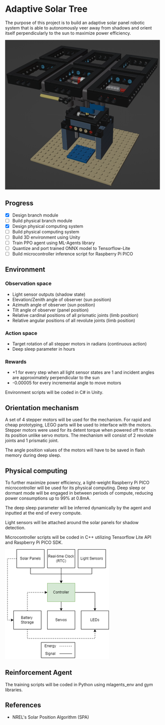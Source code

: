# Adaptive Solar Tree

The purpose of this project is to build an adaptive solar panel robotic system that is able to autonomously veer away from shadows and orient itself perpendicularly to the sun to maximize power efficiency.

![Solar Mechanism](Misc/Mechanism.png)

## Progress
- [X] Design branch module
- [ ] Build physical branch module
- [X] Design physical computing system
- [ ] Build physical computing system
- [ ] Build 3D environment using Unity
- [ ] Train PPO agent using ML-Agents library
- [ ] Quantize and port trained ONNX model to Tensorflow-Lite
- [ ] Build microcontroller inference script for Raspberry Pi PICO

## Environment
### Observation space
- Light sensor outputs (shadow state)
- Elevation/Zenith angle of observer (sun position)
- Azimuth angle of observer (sun position)
- Tilt angle of observer (panel position)
- Relative cardinal positions of all prismatic joints (limb position)
- Relative angular positions of all revolute joints (limb position)
### Action space
- Target rotation of all stepper motors in radians (continuous action)
- Deep sleep parameter in hours
### Rewards
- +1 for every step when all light sensor states are 1 and incident angles are approximately perpendicular to the sun
- -0.00005 for every incremental angle to move motors

Environment scripts will be coded in C# in Unity.

## Orientation mechanism
A set of 4 stepper motors will be used for the mechanism. For rapid and cheap prototyping, LEGO parts will be used to interface with the motors. Stepper motors were used for its detent torque when powered off to retain its position unlike servo motors. The mechanism will consist of 2 revolute joints and 1 prismatic joint.

The angle position values of the motors will have to be saved in flash memory during deep sleep.

## Physical computing
To further maximize power efficiency, a light-weight Raspberry Pi PICO microcontroller will be used for its physical computing. Deep sleep or dormant mode will be engaged in between periods of compute, reducing power consumptions up to 99% at 0.8mA. 

The deep sleep parameter will be inferred dynamically by the agent and inputted at the end of every compute.

Light sensors will be attached around the solar panels for shadow detection.

Microcontroller scripts will be coded in C++ utilizing Tensorflow Lite API and Raspberry Pi PICO SDK.

![System Diagram](Misc/Diagram.png)

## Reinforcement Agent
The training scripts will be coded in Python using mlagents_env and gym libraries.

## References
- NREL's Solar Position Algorithm (SPA)